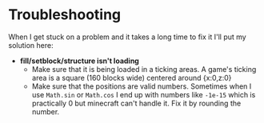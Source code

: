 # Troubleshooting

When I get stuck on a problem and it takes a long time to fix it I'll put my solution here:

* **fill/setblock/structure isn't loading**
  * Make sure that it is being loaded in a ticking areas. A game's ticking area is a square (160 blocks wide) centered around {x:0,z:0}
  * Make sure that the positions are valid numbers. Sometimes when I use `Math.sin` or `Math.cos` I end up with numbers like `-1e-15` which is practically 0 but minecraft can't handle it. Fix it by rounding the number.